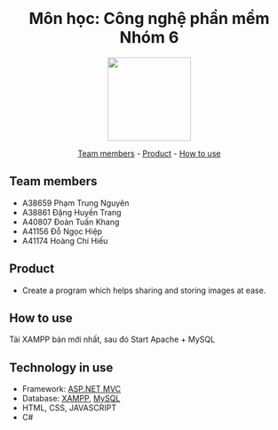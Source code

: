 <h1 align="center">
  <br>
  <br>
  Môn học: Công nghệ phần mềm
  <br>
  Nhóm 6
  <br>
</h1>

<p align="center"></p>

<p align="center">
	<img src="https://upload.wikimedia.org/wikipedia/commons/thumb/e/e7/Instagram_logo_2016.svg/2048px-Instagram_logo_2016.svg.png" width = "150px" height = "auto">
</p>

<p align="center">
	<a href="#team-members">Team members</a> -
	<a href="#product">Product</a> -
	<a href="#how-to-use">How to use</a>
</p>

## Team members
* A38659 Phạm Trung Nguyên
* A38861 Đặng Huyền Trang
* A40807 Đoàn Tuấn Khang
* A41156 Đỗ Ngọc Hiệp
* A41174 Hoàng Chí Hiếu

## Product
* Create a program which helps sharing and storing images at ease.
## How to use
Tải XAMPP bản mới nhất, sau đó Start Apache + MySQL

## Technology in use

* Framework: <a href="https://dotnet.microsoft.com/en-us/apps/aspnet/mvc"> ASP.NET MVC </a> 
* Database: <a href="https://www.apachefriends.org/download.html">XAMPP</a>, <a href="https://www.apachefriends.org/download.html"> MySQL </a>
* HTML, CSS, JAVASCRIPT
* C#
